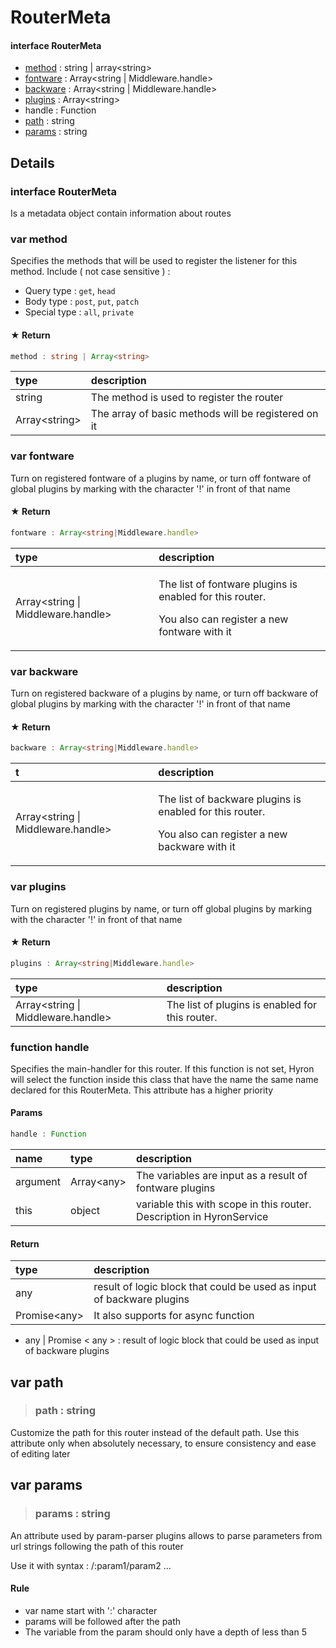 # RouterMeta

#### interface **RouterMeta**

* [method](routermeta.md#var-method) : string \| array&lt;string&gt;
* [fontware](routermeta.md#var-fontware) : Array&lt;string \| Middleware.handle&gt;
* [backware](routermeta.md#var-backware) : Array&lt;string \| Middleware.handle&gt;
* [plugins](routermeta.md#var-plugins) : Array&lt;string&gt;
* handle : Function
* [path](routermeta.md#var-path) : string
* [params](routermeta.md#var-params) : string

## Details

### **interface RouterMeta**

Is a metadata object contain information about routes

### 

### var method

Specifies the methods that will be used to register the listener for this method. Include \( not case sensitive \) :

* Query type : `get`, `head`
* Body type : `post`, `put`, `patch`
* Special type : `all`, `private`

#### ★ Return

```typescript
method : string | Array<string>
```

| type | description |
| :--- | :--- |
| string | The method is used to register the router |
| Array&lt;string&gt; | The array of basic methods will be registered on it |



### var fontware

Turn on registered fontware of a plugins by name, or turn off fontware of global plugins by marking with the character '!' in front of that name

#### ★ Return

```typescript
fontware : Array<string|Middleware.handle>
```

<table>
  <thead>
    <tr>
      <th style="text-align:left">type</th>
      <th style="text-align:left">description</th>
    </tr>
  </thead>
  <tbody>
    <tr>
      <td style="text-align:left">Array&lt;string | Middleware.handle&gt;</td>
      <td style="text-align:left">
        <p>The list of fontware plugins is enabled for this router.</p>
        <p>You also can register a new fontware with it</p>
      </td>
    </tr>
  </tbody>
</table>

### var backware

Turn on registered backware of a plugins by name, or turn off backware of global plugins by marking with the character '!' in front of that name

#### ★ Return

```typescript
backware : Array<string|Middleware.handle>
```

<table>
  <thead>
    <tr>
      <th style="text-align:left">t</th>
      <th style="text-align:left">description</th>
    </tr>
  </thead>
  <tbody>
    <tr>
      <td style="text-align:left">Array&lt;string | Middleware.handle&gt;</td>
      <td style="text-align:left">
        <p>The list of backware plugins is enabled for this router.</p>
        <p>You also can register a new backware with it</p>
      </td>
    </tr>
  </tbody>
</table>

### var plugins

Turn on registered plugins by name, or turn off global plugins by marking with the character '!' in front of that name

#### ★ Return

```typescript
plugins : Array<string|Middleware.handle>
```

| type | description |
| :--- | :--- |
| Array&lt;string \| Middleware.handle&gt; | The list of plugins is enabled for this router. |



### function handle

Specifies the main-handler for this router. If this function is not set, Hyron will select the function inside this class that have the name the same name declared for this RouterMeta. This attribute has a higher priority

#### **Params**

```typescript
handle : Function
```

| name | type | description |
| :--- | :--- | :--- |
| argument | Array&lt;any&gt; | The variables are input as a result of fontware plugins |
| this | object | variable this with scope in this router. Description in HyronService |

#### **Return**

| type | description |
| :--- | :--- |
| any | result of logic block that could be used as input of backware plugins |
| Promise&lt;any&gt; | It also supports for async function |

* any \| Promise &lt; any &gt; : result of logic block that could be used as input of backware plugins

## var path

> ### **path** : string

Customize the path for this router instead of the default path. Use this attribute only when absolutely necessary, to ensure consistency and ease of editing later

## var params

> ### **params** : string

An attribute used by param-parser plugins allows to parse parameters from url strings following the path of this router

Use it with syntax : /:param1/param2 ...

#### Rule

* var name start with ':' character
* params will be followed after the path
* The variable from the param should only have a depth of less than 5

